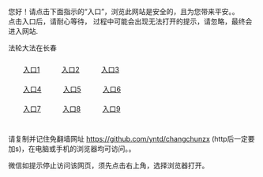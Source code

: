 您好！请点击下面指示的“入口”，浏览此网站是安全的，且为您带来平安。。 <br/>
点击入口后，请耐心等待， 过程中可能会出现无法打开的提示，请忽略，最终会进入网站. </br>

法轮大法在长春<br/>
<div style="padding:10px"><a style="margin:20px" target="_blank" href="https://d4jqf88skrae7.cloudfront.net/2Qpsp?qwzyhi" id="ccLink1" rel="nofollow">入口1</a> <a target="_blank" style="margin:20px" href="https://d29r0m3zdmqee3.cloudfront.net/2Qpsp?yzlwwg" id="ccLink2" rel="nofollow">入口2</a> <a style="margin:20px" target="_blank" href="https://d33jbw0cd1vzs2.cloudfront.net/2Qpsp?btchn" id="ccLink3" rel="nofollow">入口3</a></div>

<div style="padding:10px" ><a style="margin:20px" target="_blank" href="https://d4jqf88skrae7.cloudfront.net/2Qpsp?qwzyhi" id="ccLink4" rel="nofollow">入口4</a> <a style="margin:20px" href="https://d29r0m3zdmqee3.cloudfront.net/2Qpsp?yzlwwg" target="_blank" id="ccLink5" rel="nofollow">入口5</a> <a style="margin:20px" href="https://d33jbw0cd1vzs2.cloudfront.net/2Qpsp?btchn" target="_blank" id="ccLink6" rel="nofollow">入口6</a></div>

<div style="padding:10px"><a style="margin:20px" target="_blank" href="https://d4jqf88skrae7.cloudfront.net/2Qpsp?qwzyhi" id="ccLink7" rel="nofollow">入口7</a> <a style="margin:20px" href="https://d29r0m3zdmqee3.cloudfront.net/2Qpsp?yzlwwg" target="_blank" id="ccLink8" rel="nofollow">入口8</a> <a style="margin:20px" target="_blank" href="https://d33jbw0cd1vzs2.cloudfront.net/2Qpsp?btchn" id="ccLink9" rel="nofollow">入口9</a></div>

<br/>



请复制并记住免翻墙网址 https://github.com/yntd/changchunzx (http后一定要加s)，在电脑或手机的浏览器均可访问。。<br/>

微信如提示停止访问该网页，须先点击右上角，选择浏览器打开。
